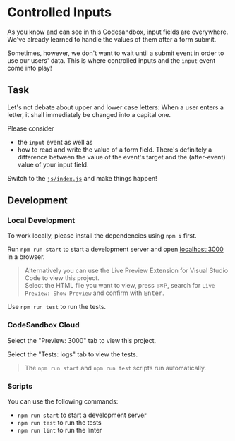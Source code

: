 # Controlled Inputs

As you know and can see in this Codesandbox, input fields are everywhere. We've already learned to handle the values of them after a form submit.

Sometimes, however, we don't want to wait until a submit event in order to use our users' data. This is where controlled inputs and the `input` event come into play!

## Task

Let's not debate about upper and lower case letters: When a user enters a letter, it shall immediately be changed into a capital one.

Please consider

- the `input` event as well as
- how to read and write the value of a form field. There's definitely a difference between the value of the event's target and the (after-event) value of your input field.

Switch to the [`js/index.js`](./js/index.js) and make things happen!

## Development

### Local Development

To work locally, please install the dependencies using `npm i` first.

Run `npm run start` to start a development server and open [localhost:3000](http://localhost:3000) in a browser.

> Alternatively you can use the Live Preview Extension for Visual Studio Code to view this project.  
> Select the HTML file you want to view, press <kbd>⇧</kbd><kbd>⌘</kbd><kbd>P</kbd>, search for `Live Preview: Show Preview` and confirm with <kbd>Enter</kbd>.

Use `npm run test` to run the tests.

### CodeSandbox Cloud

Select the "Preview: 3000" tab to view this project.

Select the "Tests: logs" tab to view the tests.

> The `npm run start` and `npm run test` scripts run automatically.

### Scripts

You can use the following commands:

- `npm run start` to start a development server
- `npm run test` to run the tests
- `npm run lint` to run the linter
